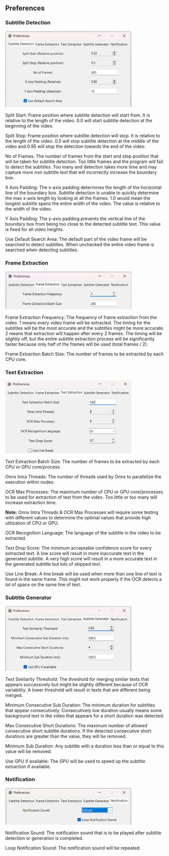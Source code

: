 ## Preferences

### Subtitle Detection

<img src="images/sub%20det.png" width="400">

Split Start: Frame position where subtitle detection will start from. It is relative to the length of the video. 0.0
will start subtitle detection at the beginning of the video.

Split Stop: Frame position where subtitle detection will stop. It is relative to the length of the video. 0.5 will stop
subtitle detection at the middle of the video and 0.95 will stop the detection towards the end of the video.

No of Frames: The number of frames from the start and stop position that will be taken for subtitle detection. Too
little frames and the program will fail to detect the subtitles. Too many and detection takes more time and may capture
more non subtitle text that will incorrectly increase the boundary box.

X Axis Padding: The x-axis padding determines the length of the horizontal line of the boundary box. Subtitle detection
is unable to quickly determine the max x-axis length by looking at all the frames. 1.0 would mean the longest subtitle
spans the entire width of the video. The value is relative to the width of the video.

Y Axis Padding: The y-axis padding prevents the vertical line of the boundary box from being too close to the detected
subtitle text. This value is fixed for all video heights.

Use Default Search Area: The default part of the video frame will be searched to detect subtitles. When unchecked the
entire video frame is searched when detecting subtitles.

### Frame Extraction

<img src="images/frame%20extract.png" width="400">

Frame Extraction Frequency: The frequency of frame extraction from the video. 1 means every video frame will be
extracted. The timing for the subtitles will be the most accurate and the subtitles might be more accurate. 2 means that
extraction will happen after every 2 frames. The timing will be slightly off, but the entire subtitle extraction process
will be significantly faster because only half of the frames will be used (total frames / 2).

Frame Extraction Batch Size: The number of frames to be extracted by each CPU core.

### Text Extraction

<img src="images/text%20extract.png" width="400">

Text Extraction Batch Size: The number of frames to be extracted by each CPU or GPU core/process.

Onnx Intra Threads: The number of threads used by Onnx to parallelize the execution within nodes.

OCR Max Processes: The maximum number of CPU or GPU core/processes to be used for extraction of text from the video.
Too little or too many will increase extraction time.

**Note:** Onnx Intra Threads & OCR Max Processes will require some testing with different values to determine the
optimal values that provide high utilization of CPU or GPU.

OCR Recognition Language: The language of the subtitle in the video to be extracted.

Text Drop Score: The minimum acceptable confidence score for every extracted text. A low score will result in more
inaccurate text in the generated subtitle. A very high score will result in a more accurate text in the generated
subtitle but lots of skipped text.

Use Line Break: A line break will be used when more than one line of text is found in the same frame. This might not
work properly if the OCR detects a lot of space on the same line of text.

### Subtitle Generator

<img src="images/sub%20gen.png" width="400">

Text Similarity Threshold: The threshold for merging similar texts that appears successively but might be slightly
different because of OCR variability. A lower threshold will result in texts that are different being merged.

Minimum Consecutive Sub Duration: The minimum duration for subtitles that appear consecutively. Consecutively low
duration usually means some background text in the video that appears for a short duration was detected.

Max Consecutive Short Durations: The maximum number of allowed consecutive short subtitle durations. If the detected
consecutive short durations are greater than the value, they will be removed.

Minimum Sub Duration: Any subtitle with a duration less than or equal to this value will be removed.

Use GPU if available: The GPU will be used to speed up the subtitle extraction if available.

### Notification

<img src="images/notification.png" width="400">

Notification Sound: The notification sound that is to be played after subtitle detection or generation is completed.

Loop Notification Sound: The notification sound will be repeated.
